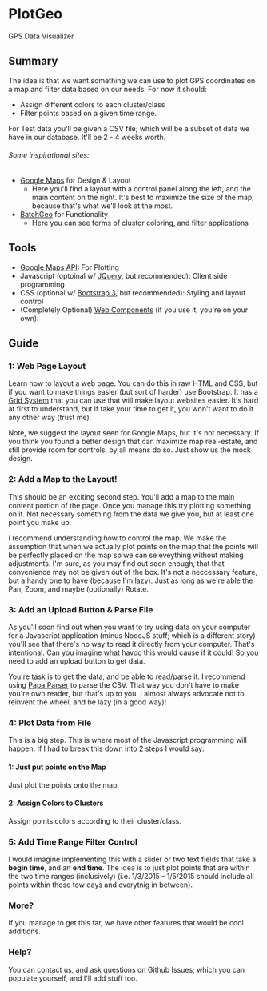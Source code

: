 # PlotGeo
GPS Data Visualizer

## Summary

The idea is that we want something we can use to plot GPS coordinates on a map and filter data based on our needs.
For now it should: 

* Assign different colors to each cluster/class
* Filter points based on a given time range.

For Test data you'll be given a CSV file; which will be a subset of data we have in our database. 
It'll be 2 - 4 weeks worth.

###### Some inspirational sites:
* [Google Maps](https://www.google.com/maps/place/Liberty+Bell/@39.9496144,-75.1524761,17z/data=!3m1!4b1!4m5!3m4!1s0x89c6c8830b04502f:0xce39e053fb81ef23!8m2!3d39.9496103!4d-75.1502821) for Design & Layout
  - Here you'll find a layout with a control panel along the left, and the main content on the right. It's best to maximize
    the size of the map, because that's what we'll look at the most.
* [BatchGeo](https://www.batchgeo.com/) for Functionality
  - Here you can see forms of clustor coloring, and filter applications

## Tools

* [Google Maps API](https://developers.google.com/maps/): For Plotting
* Javascript (optoinal w/ [JQuery](http://jquery.com/), but recommended): Client side programming
* CSS (optional w/ [Bootstrap 3](http://getbootstrap.com/), but recommended): Styling and layout control
* (Completely Optional) [Web Components](https://www.polymer-project.org/1.0/) (if you use it, you're on your own): 


## Guide 

### 1: Web Page Layout

Learn how to layout a web page. You can do this in raw HTML and CSS, but if you want to make things easier (but sort of harder) use Bootstrap.
It has a [Grid System](http://getbootstrap.com/css/#grid) that you can use that will make layout websites easier. It's hard at first to understand, but if 
take your time to get it, you won't want to do it any other way (trust me).

Note, we suggest the layout seen for Google Maps, but it's not necessary. If you think you found a better design that 
can maximize map real-estate, and still provide room for controls, by all means do so. Just show us the mock design.

### 2: Add a Map to the Layout!

This should be an exciting second step. You'll add a map to the main content portion of the page. Once you manage this 
try plotting something on it. Not necessary something from the data we give you, but at least one point you make up.

I recommend understanding how to control the map. We make the assumption that when we actually plot points on the map 
that the points will be perfectly placed on the map so we can se eveything without making adjustments. I'm sure, as you 
may find out soon enough, that that convenience may not be given out of the box. It's not a neccessary feature, but a handy 
one to have (because I'm lazy). Just as long as we're able the Pan, Zoom, and maybe (optionally) Rotate.

### 3: Add an Upload Button & Parse File

As you'll soon find out when you want to try using data on your computer for a Javascript application (minus NodeJS stuff; which 
is a different story) you'll see that there's no way to read it directly from your computer. That's intentional. Can you imagine 
what havoc this would cause if it could! So you need to add an upload button to get data. 

You're task is to get the data, and be able to read/parse it. I recommend using [Papa Parser](http://papaparse.com/) to 
parse the CSV. That way you don't have to make you're own reader, but that's up to you. I almost always advocate not to 
reinvent the wheel, and be lazy (in a good way)!

### 4: Plot Data from File

This is a big step. This is where most of the Javascript programming will happen. 
If I had to break this down into 2 steps I would say:

#### 1: Just put points on the Map

Just plot the points onto the map.

#### 2: Assign Colors to Clusters

Assign points colors according to their cluster/class.

### 5: Add Time Range Filter Control

I would imagine implementing this with a slider or two text fields that take a **begin time**, and an **end time**.
The idea is to just plot points that are within the two time ranges (inclusively) (i.e. 1/3/2015 - 1/5/2015 should include all points within those tow days and everytnig in between).


### More?

If you manage to get this far, we have other features that would be cool additions.

### Help?

You can contact us, and ask questions on Github Issues; which you can populate yourself, and I'll add stuff too. 
